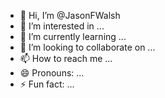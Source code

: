 - 👋 Hi, I’m @JasonFWalsh
- 👀 I’m interested in ...
- 🌱 I’m currently learning ...
- 💞️ I’m looking to collaborate on ...
- 📫 How to reach me ...
- 😄 Pronouns: ...
- ⚡ Fun fact: ...

<!---
JasonFWalsh/JasonFWalsh is a ✨ special ✨ repository because its `README.md` (this file) appears on your GitHub profile.
You can click the Preview link to take a look at your changes.
--->
